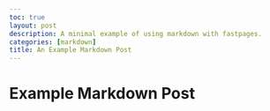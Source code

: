 ```yaml
---
toc: true
layout: post
description: A minimal example of using markdown with fastpages.
categories: [markdown]
title: An Example Markdown Post
---
```

# Example Markdown Post
